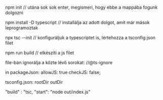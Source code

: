 npm init // utána sok sok enter, megismeri, hogy ebbe a mappába fogunk dolgozni

npm install -D typescript // installálja az adott dolgot, amit már mások leprogramoztak 

npx tsc --init // konfiguráljuk a typescriptet is, lértehozza a tsconfig.json filet 

npm run build // elkészíti a js filet 

file-ban ignorálja a közte lévő sorokat:
    //@ts-ignore

in packageJson: 
    allowJS: true
    checkJS: false;

tsconfig.json:
    rootDir
    outDir

"build" : "tsc, 
"start": "node out/index.js"